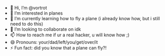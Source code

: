 - 👋 Hi, I’m @vortrot
- 👀 I’m interested in planes
- 🌱 I’m currently learning how to fly a plane (i already know how, but i still need to do this)
- 💞️ I’m looking to collaborate on idk
- 📫 How to reach me if ur a real hacker, u will know how ;)
- 😄 Pronouns: your/dad/left/you/get/over/it
- ⚡ Fun fact: did you know that a plane can fly?!

<!---
vortrot/vortrot is a ✨ special ✨ repository because its `README.md` (this file) appears on your GitHub profile.
You can click the Preview link to take a look at your changes.
--->
